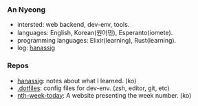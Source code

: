 ### An Nyeong

- intersted: web backend, dev-env, tools.
- languages: English, Korean(원어민), Esperanto(iomete).
- programming languages: Elixir(learning), Rust(learning).
- log: [hanassig]

[hanassig]: https://github.com/nyeong/hanassig

### Repos

- [hanassig]: notes about what I learned. (ko)
- [.dotfiles]: config files for dev-env. (zsh, editor, git, etc)
- [nth-week-today]: A website presenting the week number. (ko)

[hanassig]: https://github.com/nyeong/hanassig
[.dotfiles]: https://github.com/nyeong/.dotfiles
[nth-week-today]: https://github.com/nyeong/nth-week-today
